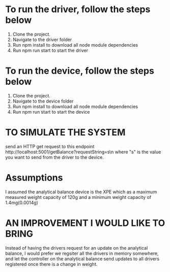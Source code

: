 # To run the driver, follow the steps below
1. Clone the project.
2. Navigate to the driver folder
3. Run npm install to download all node module dependencies
4. Run npm run start to start the driver


# To run the device, follow the steps below
1. Clone the project.
2. Navigate to the device folder
3. Run npm install to download all node module dependencies
4. Run npm run start to start the device


# TO SIMULATE THE SYSTEM
send an HTTP get request to this endpoint http://localhost:5001/getBalance?requestString=s\n where "s" is the value you want to send from the driver to the device.

# Assumptions
I assumed the analytical balance device is the XPE which as a maximum measured weight capacity of 120g and a minimum weight capacity of 1.4mg(0.0014g)


# AN IMPROVEMENT I WOULD LIKE TO BRING
Instead of having the drivers request for an update on the analytical balance, I would prefer we regsiter all the drivers in memory somewhere, and let the controller on the analytical balance send updates to all drivers registered once there is a change in weight.
